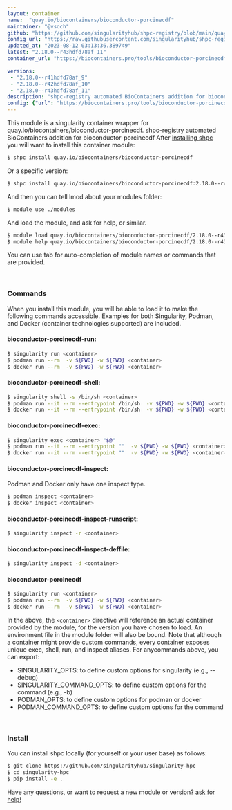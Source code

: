 ```yaml
---
layout: container
name:  "quay.io/biocontainers/bioconductor-porcinecdf"
maintainer: "@vsoch"
github: "https://github.com/singularityhub/shpc-registry/blob/main/quay.io/biocontainers/bioconductor-porcinecdf/container.yaml"
config_url: "https://raw.githubusercontent.com/singularityhub/shpc-registry/main/quay.io/biocontainers/bioconductor-porcinecdf/container.yaml"
updated_at: "2023-08-12 03:13:36.389749"
latest: "2.18.0--r43hdfd78af_11"
container_url: "https://biocontainers.pro/tools/bioconductor-porcinecdf"

versions:
 - "2.18.0--r41hdfd78af_9"
 - "2.18.0--r42hdfd78af_10"
 - "2.18.0--r43hdfd78af_11"
description: "shpc-registry automated BioContainers addition for bioconductor-porcinecdf"
config: {"url": "https://biocontainers.pro/tools/bioconductor-porcinecdf", "maintainer": "@vsoch", "description": "shpc-registry automated BioContainers addition for bioconductor-porcinecdf", "latest": {"2.18.0--r43hdfd78af_11": "sha256:558926a5d3ee853c5a5bf5c29398ea6c18f4d9a8aa69a139e87ee1cbdb69a43f"}, "tags": {"2.18.0--r41hdfd78af_9": "sha256:b43fa12e7f5dbcceadb16b0dc7e1fb9d4c532f268fec82569d22d0f7c944f808", "2.18.0--r42hdfd78af_10": "sha256:162bb68a48c6debdb87f2852dfd371415f3c319c53eb9ec5a0b319402d2b7fe0", "2.18.0--r43hdfd78af_11": "sha256:558926a5d3ee853c5a5bf5c29398ea6c18f4d9a8aa69a139e87ee1cbdb69a43f"}, "docker": "quay.io/biocontainers/bioconductor-porcinecdf"}
---
```


This module is a singularity container wrapper for quay.io/biocontainers/bioconductor-porcinecdf.
shpc-registry automated BioContainers addition for bioconductor-porcinecdf
After [installing shpc](#install) you will want to install this container module:


```bash
$ shpc install quay.io/biocontainers/bioconductor-porcinecdf
```

Or a specific version:

```bash
$ shpc install quay.io/biocontainers/bioconductor-porcinecdf:2.18.0--r43hdfd78af_11
```

And then you can tell lmod about your modules folder:

```bash
$ module use ./modules
```

And load the module, and ask for help, or similar.

```bash
$ module load quay.io/biocontainers/bioconductor-porcinecdf/2.18.0--r43hdfd78af_11
$ module help quay.io/biocontainers/bioconductor-porcinecdf/2.18.0--r43hdfd78af_11
```

You can use tab for auto-completion of module names or commands that are provided.

<br>

### Commands

When you install this module, you will be able to load it to make the following commands accessible.
Examples for both Singularity, Podman, and Docker (container technologies supported) are included.

#### bioconductor-porcinecdf-run:

```bash
$ singularity run <container>
$ podman run --rm  -v ${PWD} -w ${PWD} <container>
$ docker run --rm  -v ${PWD} -w ${PWD} <container>
```

#### bioconductor-porcinecdf-shell:

```bash
$ singularity shell -s /bin/sh <container>
$ podman run --it --rm --entrypoint /bin/sh  -v ${PWD} -w ${PWD} <container>
$ docker run --it --rm --entrypoint /bin/sh  -v ${PWD} -w ${PWD} <container>
```

#### bioconductor-porcinecdf-exec:

```bash
$ singularity exec <container> "$@"
$ podman run --it --rm --entrypoint ""  -v ${PWD} -w ${PWD} <container> "$@"
$ docker run --it --rm --entrypoint ""  -v ${PWD} -w ${PWD} <container> "$@"
```

#### bioconductor-porcinecdf-inspect:

Podman and Docker only have one inspect type.

```bash
$ podman inspect <container>
$ docker inspect <container>
```

#### bioconductor-porcinecdf-inspect-runscript:

```bash
$ singularity inspect -r <container>
```

#### bioconductor-porcinecdf-inspect-deffile:

```bash
$ singularity inspect -d <container>
```



#### bioconductor-porcinecdf

```bash
$ singularity run <container>
$ podman run --rm  -v ${PWD} -w ${PWD} <container>
$ docker run --rm  -v ${PWD} -w ${PWD} <container>
```


In the above, the `<container>` directive will reference an actual container provided
by the module, for the version you have chosen to load. An environment file in the
module folder will also be bound. Note that although a container
might provide custom commands, every container exposes unique exec, shell, run, and
inspect aliases. For anycommands above, you can export:

 - SINGULARITY_OPTS: to define custom options for singularity (e.g., --debug)
 - SINGULARITY_COMMAND_OPTS: to define custom options for the command (e.g., -b)
 - PODMAN_OPTS: to define custom options for podman or docker
 - PODMAN_COMMAND_OPTS: to define custom options for the command

<br>

### Install

You can install shpc locally (for yourself or your user base) as follows:

```bash
$ git clone https://github.com/singularityhub/singularity-hpc
$ cd singularity-hpc
$ pip install -e .
```

Have any questions, or want to request a new module or version? [ask for help!](https://github.com/singularityhub/singularity-hpc/issues)